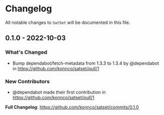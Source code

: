 # Changelog

All notable changes to `SatSet` will be documented in this file.

## 0.1.0 - 2022-10-03

### What's Changed

- Bump dependabot/fetch-metadata from 1.3.3 to 1.3.4 by @dependabot in https://github.com/konnco/satset/pull/1

### New Contributors

- @dependabot made their first contribution in https://github.com/konnco/satset/pull/1

**Full Changelog**: https://github.com/konnco/satset/commits/0.1.0
